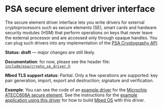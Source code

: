 # PSA secure element driver interface

The secure element driver interface lets you write drivers for external cryptoprocessors such as secure elements (SE), smart cards and hardware security modules (HSM) that perform operations on keys that never leave the external processor and are accessed only through opaque handles.
You can plug such drivers into any implementation of the [PSA Cryptography API](../#application-programming-interface).

**Status: draft** — major changes are still likely.

**Documentation**: for now, please see the header file:
[`include/psa/crypto_se_driver.h`](https://github.com/ARMmbed/mbedtls/blob/development/include/psa/crypto_se_driver.h)

**Mbed TLS support status**: Partial. Only a few operations are supported: key pair generation, import, export and destruction; signature and verification.

**Example**: You can see the code of an [example driver](https://github.com/ARMmbed/mbed-os-atecc608a) for the [Microchip ATECC608A secure element](https://www.microchip.com/wwwproducts/en/ATECC608A).
See the instructions for the [example application using this driver](https://github.com/ARMmbed/mbed-os-example-atecc608a) for how to build [Mbed OS](https://github.com/ARMmbed/mbed-os) with this driver.
